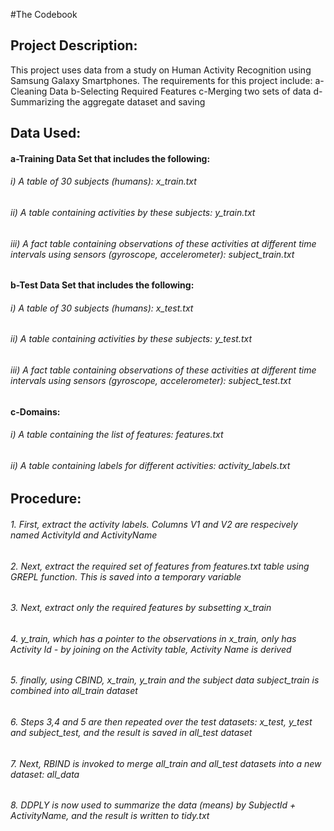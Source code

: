 #The Codebook
## Project Description:
This project uses data from a study on Human Activity Recognition using Samsung Galaxy Smartphones. The requirements for this project include:
  a-Cleaning Data
  b-Selecting Required Features
  c-Merging two sets of data
  d-Summarizing the aggregate dataset and saving
  
  
## Data Used:
#### a-Training Data Set that includes the following:
###### i)    A table of 30 subjects (humans): x_train.txt
###### ii)   A table containing activities by these subjects: y_train.txt
###### iii)  A fact table containing observations of these activities at different time intervals using sensors (gyroscope,                  accelerometer): subject_train.txt
#### b-Test Data Set that includes the following:
###### i)    A table of 30 subjects (humans): x_test.txt
###### ii)   A table containing activities by these subjects: y_test.txt
###### iii)  A fact table containing observations of these activities at different time intervals using sensors (gyroscope,                  accelerometer): subject_test.txt
#### c-Domains:
###### i)    A table containing the list of features: features.txt
###### ii)   A table containing labels for different activities: activity_labels.txt

## Procedure:
###### 1. First, extract the activity labels. Columns V1 and V2 are respecively named ActivityId and ActivityName
###### 2. Next, extract the required set of features from features.txt table using GREPL function. This is saved into a temporary variable
###### 3. Next, extract only the required features by subsetting x_train
###### 4. y_train, which has a pointer to the observations in x_train, only has Activity Id - by joining on the Activity table, Activity Name is derived
###### 5. finally, using CBIND, x_train, y_train and the subject data subject_train is combined into all_train dataset
###### 6. Steps 3,4 and 5 are then repeated over the test datasets: x_test, y_test and subject_test, and the result is saved in all_test dataset
###### 7. Next, RBIND is invoked to merge all_train and all_test datasets into a new dataset: all_data
###### 8. DDPLY is now used to summarize the data (means) by SubjectId + ActivityName, and the result is written to tidy.txt
